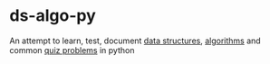 # ds-algo-py
An attempt to learn, test, document [data structures](data_structures), [algorithms](algorithms)
and common [quiz problems](puzzles) in python

